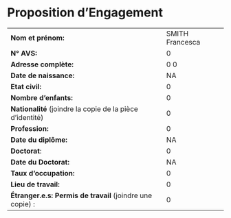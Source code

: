 Proposition d’Engagement
================

|                                                           |                 |
| --------------------------------------------------------- | --------------- |
| **Nom et prénom:**                                        | SMITH Francesca |
| **N° AVS:**                                               | 0               |
| **Adresse complète:**                                     | 0 0             |
| **Date de naissance:**                                    | NA              |
| **Etat civil:**                                           | 0               |
| **Nombre d’enfants:**                                     | 0               |
| **Nationalité** (joindre la copie de la pièce d’identité) | 0               |
| **Profession:**                                           | 0               |
| **Date du diplôme:**                                      | NA              |
| **Doctorat**:                                             | 0               |
| **Date du Doctorat:**                                     | NA              |
| **Taux d’occupation:**                                    | 0               |
| **Lieu de travail:**                                      | 0               |
| **Étranger.e.s: Permis de travail** (joindre une copie) : | 0               |
